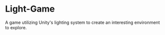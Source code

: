 # Light-Game
 A game utilizing Unity's lighting system to create an interesting environment to explore.
